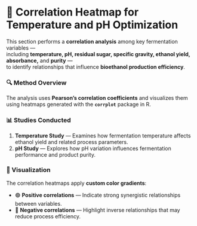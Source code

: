 # 🧪 Correlation Heatmap for Temperature and pH Optimization
This section performs a **correlation analysis** among key fermentation variables —  
including **temperature, pH, residual sugar, specific gravity, ethanol yield, absorbance,** and **purity** —  
to identify relationships that influence **bioethanol production efficiency**.

### 🔍 Method Overview
The analysis uses **Pearson’s correlation coefficients** and visualizes them using heatmaps generated with the **`corrplot`** package in R.

### 📊 Studies Conducted
1. **Temperature Study** — Examines how fermentation temperature affects ethanol yield and related process parameters.  
2. **pH Study** — Explores how pH variation influences fermentation performance and product purity.

### 🎨 Visualization
The correlation heatmaps apply **custom color gradients**:
- 🟢 **Positive correlations** — Indicate strong synergistic relationships between variables.  
- 🔴 **Negative correlations** — Highlight inverse relationships that may reduce process efficiency. 
